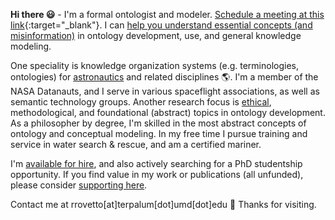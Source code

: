 **Hi there :smiley:** - I'm a formal ontologist and modeler. [Schedule a meeting at this link](https://my.setmore.com/bookingpage/f18db686-98bb-41dd-9097-35218b2a1091){:target="_blank"}. I can [help you understand essential concepts (and misinformation)](https://www.slideshare.net/RobertRovetto/ontology-courses-education) in ontology development, use, and general knowledge modeling.  

One speciality is knowledge organization systems (e.g. terminologies, ontologies) for [astronautics](https://ontospace.wordpress.com) and related disciplines :earth_americas:. I'm a member of the NASA Datanauts, and I serve in various spaceflight associations, as well as semantic technology groups. Another research focus is [ethical](https://github.com/rrovetto/Ethical-Ontology-Development), methodological, and foundational (abstract) topics in ontology development. As a philosopher by degree, I'm skilled in the most abstract concepts of ontology and conceptual modeling.  In my free time I pursue training and service in water search & rescue, and am a certified mariner. 

I'm [available for hire](https://www.slideshare.net/RobertRovetto/ontology-services-238070099), and also actively searching for a PhD studentship opportunity. If you find value in my work or publications (all unfunded), please consider [supporting here](https://gogetfunding.com/knowledge-organization-services-ontology-terminology-metadata-concept-analysis/).

Contact me at rrovetto[at]terpalum[dot]umd[dot]edu 💬  Thanks for visiting.

<!--
**rrovetto/rrovetto** is a ✨ _special_ ✨ repository because its `README.md` (this file) appears on your GitHub profile.

Here are some ideas to get you started:

- 🔭 I’m currently working on ...
- 🌱 I’m currently learning ...
- 👯 I’m looking to collaborate on ...
- 🤔 I’m looking for help with ...
- 💬 Ask me about ...
- 📫 How to reach me: ...
- 😄 Pronouns: ...
- ⚡ Fun fact: ...
- 👋
-->
